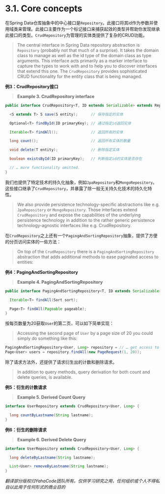 # 3.1. Core concepts

在Spring Data仓库抽象中的中心接口是`Repository`。此接口将其id作为参数并使用域类来管理。此接口主要作为一个标记接口来捕获起效的类型并帮助你发现继承此接口的类型。`CrudRepository`为管理的实体类提供了复杂的CRUD功能。

> The central interface in Spring Data repository abstraction is `Repository` (probably not that much of a surprise). It takes the domain class to manage as well as the id type of the domain class as type arguments. This interface acts primarily as a marker interface to capture the types to work with and to help you to discover interfaces that extend this one. The `CrudRepository` provides sophisticated CRUD functionality for the entity class that is being managed.

**例3：CrudRepository接口**

> **Example 3. CrudRepository interface**

```java
public interface CrudRepository<T, ID extends Serializable> extends Repository<T, ID> {

  <S extends T> S save(S entity);      // 保存指定的实体

  Optional<T> findById(ID primaryKey); // 通过指定id返回实体

  Iterable<T> findAll();               // 返回所有的实体

  long count();                        // 返回所有实体的数量

  void delete(T entity);               // 删除指定实体

  boolean existsById(ID primaryKey);   // 判断指定id的实体是否存在

  // … more functionality omitted.
}
```

我们也提供了特定技术的持久化抽象，例如`JpaRepository`和`MongoRepository`。这些接口继承了`CrudRepository`，并暴露了除一般无关持久化技术的持久化特性。

> We also provide persistence technology-specific abstractions like e.g. `JpaRepository` or `MongoRepository`. Those interfaces extend `CrudRepository` and expose the capabilities of the underlying persistence technology in addition to the rather generic persistence technology-agnostic interfaces like e.g. CrudRepository.

在`CrudRepository`之上还有一个`PagingAndSortingRepository`抽象，提供了方便的分页访问实体的一些方法：

> On top of the `CrudRepository` there is a `PagingAndSortingRepository` abstraction that adds additional methods to ease paginated access to entities:

**例4：PagingAndSortingRepository**

> **Example 4. PagingAndSortingRepository**

```java
public interface PagingAndSortingRepository<T, ID extends Serializable> extends CrudRepository<T, ID> {

  Iterable<T> findAll(Sort sort);

  Page<T> findAll(Pageable pageable);
}
```

按每页数量为20获取`User`的第二页，可以如下简单实现：

> Accessing the second page of `User` by a page size of 20 you could simply do something like this:

```java
PagingAndSortingRepository<User, Long> repository = // … get access to a bean
Page<User> users = repository.findAll(new PageRequest(1, 20));
```

除了请求方法外，还提供了请求衍生出的计数和删除请求。

> In addition to query methods, query derivation for both count and delete queries, is available.

**例5：衍生的计数请求**

> **Example 5. Derived Count Query**

```java
interface UserRepository extends CrudRepository<User, Long> {

  long countByLastname(String lastname);
}
```

**例6：衍生的删除请求**

> **Example 6. Derived Delete Query**

```java
interface UserRepository extends CrudRepository<User, Long> {

  long deleteByLastname(String lastname);

  List<User> removeByLastname(String lastname);
}
```

*翻译部分版权归YahaCode团队所有。仅供学习研究之用，任何组织或个人不得私自以此用于任何形式的商业目的*